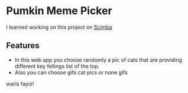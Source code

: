 # Pumkin Meme Picker 

I learned working on this project on [Scimba](https://scrimba.com/home)

## Features
- In this web app you choose randomly a pic of cats that are providing different key fellings list of the top.
- Also you can choose gifs cat pics or none gifs

waris fayiz!
